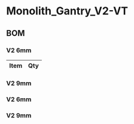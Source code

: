 # Monolith_Gantry_V2-VT


## BOM

### V2 6mm
|Item|Qty|
|---|---|



### V2 9mm


### V2 6mm


### V2 9mm
